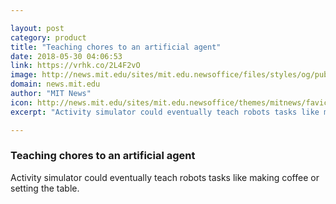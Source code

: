 ```yaml
---

layout: post
category: product
title: "Teaching chores to an artificial agent"
date: 2018-05-30 04:06:53
link: https://vrhk.co/2L4F2vO
image: http://news.mit.edu/sites/mit.edu.newsoffice/files/styles/og/public/images/2018/robotic-assistant-mit-csail-00.png
domain: news.mit.edu
author: "MIT News"
icon: http://news.mit.edu/sites/mit.edu.newsoffice/themes/mitnews/favicon.ico
excerpt: "Activity simulator could eventually teach robots tasks like making coffee or setting the table."

---
```


### Teaching chores to an artificial agent

Activity simulator could eventually teach robots tasks like making coffee or setting the table.